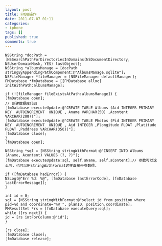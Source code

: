 ```yaml
---
layout: post
title: FMDB操作
date: 2011-07-07 01:11
categories:
- iphone
tags: []
published: true
comments: true
---
```

    NSString *docPath = [NSSearchPathForDirectoriesInDomains(NSDocumentDirectory, NSUserDomainMask, YES) lastObject];
    NSString *albumsManage = [docPath stringByAppendingPathComponent:@"AlbumsManage.sqlite"];
    NSFileManager *fileManager = [NSFileManager defaultManager];
    FMDatabase *fmDatabase = [[FMDatabase alloc] initWithPath:albumsManage];
     
    if (![fileManager fileExistsAtPath:albumsManage]) {
    [fmDatabase open];
    // 创建数据库代码
    [fmDatabase executeUpdate:@"CREATE TABLE Albums (Aid INTEGER PRIMARY KEY  AUTOINCREMENT  UNIQUE , Aname VARCHAR(50) ,Acontent VARCHAR(200))"];
    [fmDatabase executeUpdate:@"CREATE TABLE Photos (Pid INTEGER PRIMARY KEY  AUTOINCREMENT  UNIQUE , Aid INTEGER ,Plongitude FLOAT ,Platitude FLOAT ,Paddress VARCHAR(350))"];
    [fmDatabase close];
    }
    [fmDatabase open];
     
    NSString *sql = [NSString stringWithFormat:@"INSERT INTO Albums (Aname, Acontent) VALUES (?, ?)"];
    [fmDatabase executeUpdate:sql, self.aName, self.aContent];// 参数可以这么写，也可以用stringWithFormat这样直接带参数得。
     
    if ([fmDatabase hadError]) {
    NSLog(@"Err %d: %@", [fmDatabase lastErrorCode], [fmDatabase lastErrorMessage]);
    }
     
    int id = 0;
    sql = [NSString stringWithFormat:@"select id from position where pid=%d and coordinate='%@'", planID, position.coordinate];
    FMResultSet *rs = [fmDatabase executeQuery:sql];
    while ([rs next]) {
    id = [rs intForColumn:@"id"];
    }
     
    [rs close];
    [fmDatabase close];
    [fmDatabase release];